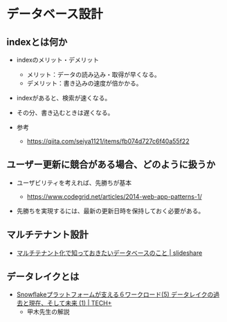 # データベース設計

## indexとは何か

- indexのメリット・デメリット
  - メリット：データの読み込み・取得が早くなる。
  - デメリット：書き込みの速度が倍かかる。

- indexがあると、検索が速くなる。
- その分、書き込むときは遅くなる。

- 参考
  - https://qiita.com/seiya1121/items/fb074d727c6f40a55f22

## ユーザー更新に競合がある場合、どのように扱うか

- ユーザビリティを考えれば、先勝ちが基本
  - https://www.codegrid.net/articles/2014-web-app-patterns-1/

- 先勝ちを実現するには、最新の更新日時を保持しておく必要がある。

## マルチテナント設計

* [マルチテナント化で知っておきたいデータベースのこと | slideshare](https://classmethod.slack.com/archives/D030NQQEAKY/p1654298980899179)

## データレイクとは

- [Snowflakeプラットフォームが支える６ワークロード(5) データレイクの過去と現在、そして未来 (1) | TECH+](https://news.mynavi.jp/techplus/kikaku/snowflake-workload-5/)
  - 甲木先生の解説
